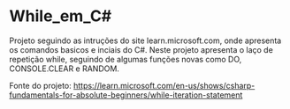# While_em_C#

Projeto seguindo as intruções do site learn.microsoft.com, onde apresenta os comandos basicos e inciais do C#.
Neste projeto apresenta o laço de repetição while, seguindo de algumas funções novas como DO, CONSOLE.CLEAR e
RANDOM.

Fonte do projeto:
https://learn.microsoft.com/en-us/shows/csharp-fundamentals-for-absolute-beginners/while-iteration-statement
